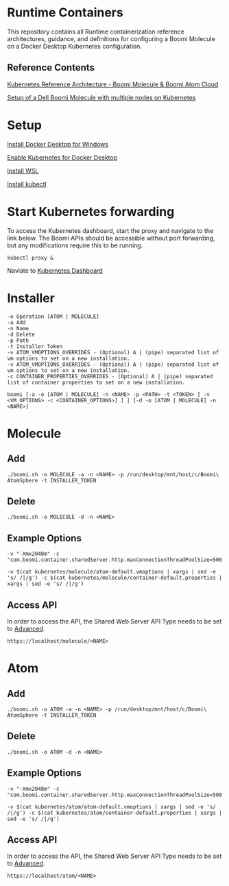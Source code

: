 # Runtime Containers

This repository contains all Runtime containerization reference architectures, guidance, and definitions for configuring a Boomi Molecule on a Docker Desktop Kubernetes configuration.

## Reference Contents

[Kubernetes Reference Architecture - Boomi Molecule & Boomi Atom Cloud](https://bitbucket.org/officialboomi/runtime-containers/src/master/Kubernetes/)

[Setup of a Dell Boomi Molecule with multiple nodes on Kubernetes](https://github.com/anthonyrabiaza/BoomiKubernetes)

# Setup

[Install Docker Desktop for Windows](https://hub.docker.com/editions/community/docker-ce-desktop-windows)

[Enable Kubernetes for Docker Desktop](https://docs.docker.com/desktop/kubernetes/)

[Install WSL](https://docs.microsoft.com/en-us/windows/wsl/install)

[Install kubectl](https://kubernetes.io/docs/tasks/tools/install-kubectl-linux/)

# Start Kubernetes forwarding

To access the Kubernetes dashboard, start the proxy and navigate to the link below. 
The Boomi APIs should be accessible without port forwarding, but any modifications require this to be running.

```
kubectl proxy &
```

Naviate to [Kubernetes Dashboard](http://localhost:8001/api/v1/namespaces/kubernetes-dashboard/services/https:kubernetes-dashboard:/proxy/)

# Installer

```
-o Operation [ATOM | MOLECULE]
-a Add
-n Name
-d Delete
-p Path
-t Installer Token   
-v ATOM_VMOPTIONS_OVERRIDES - (Optional) A | (pipe) separated list of vm options to set on a new installation.                                                                                                                                                                                  -v ATOM_VMOPTIONS_OVERRIDES - (Optional) A | (pipe) separated list of vm options to set on a new installation.
-c CONTAINER_PROPERTIES_OVERRIDES - (Optional) A | (pipe) separated list of container properties to set on a new installation.

boomi [-a -o [ATOM | MOLECULE] -n <NAME> -p <PATH> -t <TOKEN> [ -v <VM_OPTIONS> -c <CONTAINER_OPTIONS>] ] | [-d -o [ATOM | MOLECULE] -n <NAME>]   
```

# Molecule

## Add

```
./boomi.sh -o MOLECULE -a -n <NAME> -p /run/desktop/mnt/host/c/Boomi\ AtomSphere -t INSTALLER_TOKEN
```

## Delete

```
./boomi.sh -o MOLECULE -d -n <NAME>
```

## Example Options
```
-v "-Xmx2048m" -c "com.boomi.container.sharedServer.http.maxConnectionThreadPoolSize=500|com.boomi.container.sharedServer.http.connector.authType=BASIC"

-v $(cat kubernetes/molecule/atom-default.vmoptions | xargs | sed -e 's/ /|/g') -c $(cat kubernetes/molecule/container-default.properties | xargs | sed -e 's/ /|/g')
```

## Access API

In order to access the API, the Shared Web Server API Type needs to be set to [Advanced](https://community.boomi.com/s/article/Authentication-Available-to-the-Shared-Web-Server#Advanced-API-Type).

```
https://localhost/molecule/<NAME>
```

# Atom

## Add

```
./boomi.sh -o ATOM -a -n <NAME> -p /run/desktop/mnt/host/c/Boomi\ AtomSphere -t INSTALLER_TOKEN
```

## Delete

```
./boomi.sh -o ATOM -d -n <NAME>
```

## Example Options
```
-v "-Xmx2048m" -c "com.boomi.container.sharedServer.http.maxConnectionThreadPoolSize=500|com.boomi.container.sharedServer.http.connector.authType=BASIC"

-v $(cat kubernetes/atom/atom-default.vmoptions | xargs | sed -e 's/ /|/g') -c $(cat kubernetes/atom/container-default.properties | xargs | sed -e 's/ /|/g')
```

## Access API

In order to access the API, the Shared Web Server API Type needs to be set to [Advanced](https://community.boomi.com/s/article/Authentication-Available-to-the-Shared-Web-Server#Advanced-API-Type).

```
https://localhost/atom/<NAME>
```